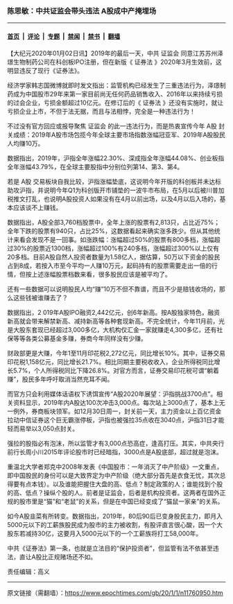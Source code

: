 ### 陈思敏：中共证监会带头违法 A股成中产掩埋场

---

#### [首页](../../../..?n11760950) &nbsp;|&nbsp; [评论](../../../../../epoch-comment?n11760950) &nbsp;|&nbsp; [专题](../../../../../epoch-special?n11760950) &nbsp;|&nbsp; [禁闻](../../../../../epoch-news?n11760950) &nbsp;|&nbsp; [禁书](../../../../../books?n11760950) &nbsp;|&nbsp; [翻墙](https://github.com/gfw-breaker/nogfw/blob/master/README.md?n11760950)


<div class="post_content" id="artbody" itemprop="articleBody">
 <!-- article content begin -->
 <p>
  【大纪元2020年01月02日讯】2019年的最后一天，中共
  <ok href="https://www.epochtimes.com/gb/tag/%E8%AF%81%E7%9B%91%E4%BC%9A.html">
   证监会
  </ok>
  同意江苏苏州泽璟生物制药公司在科创板IPO注册，但在新版《
  <ok href="https://www.epochtimes.com/gb/tag/%E8%AF%81%E5%88%B8%E6%B3%95.html">
   证券法
  </ok>
  》2020年3月生效前，这明显违反了现行《证券法》。
 </p>
 <p>
  经济学家韩志国微博就即时发文指出：监管机构已经发生了三重违法行为，泽璟制药成为中国股市29年来第一家目前尚无任何药品销售收入、2016年以来持续亏损的过会企业，亏损金额超过10亿元。在修订后的《
  <ok href="https://www.epochtimes.com/gb/tag/%E8%AF%81%E5%88%B8%E6%B3%95.html">
   证券法
  </ok>
  》还没有实施时，就让亏损企业上市，不但于法无据，而且与法相悖，完全是一种违法行为！
 </p>
 <p>
  不过没有官方回应或报导聚焦
  <ok href="https://www.epochtimes.com/gb/tag/%E8%AF%81%E7%9B%91%E4%BC%9A.html">
   证监会
  </ok>
  的此一违法行为，而是热衷宣传今年
  <ok href="https://www.epochtimes.com/gb/tag/a%E8%82%A1.html">
   A股
  </ok>
  封关成绩：2019年A股市场包揽今年全球主要市场指数涨幅冠亚军、2019年A股股民人均赚10万。
 </p>
 <p>
  数据指出，2019年，沪指全年涨幅22.30%、深成指全年涨幅44.08%、创业板指全年涨幅43.79%，在全球主要股指中分别位列第14、第3、第4。
 </p>
 <p>
  若是
  <ok href="https://www.epochtimes.com/gb/tag/a%E8%82%A1.html">
   A股
  </ok>
  交易板块自我比较，沪指涨幅垫底，这说明今年开版的科创板并未达标助攻沪指，并说明今年Q1为科创版开市铺垫的一波牛市布局，在5月以后被川普加税推文打乱，也说明A股投资人如果没有在4月以前出场，以及4月以后入场的，基本应该谈不上赚钱。
 </p>
 <p>
  数据指出，A股全部3,760档股票中，全年上涨的股票有2,813只，占比近75%；全年下跌的股票有940只，占比25%，这数据看起来确实涨多跌少。但从其他统计来看会发现不是一回事。如涨跌幅：涨幅超过50%的股票有800多档，涨幅超过30%的股票近1300档，涨幅超过100%有240多档，涨幅超过300%以上仅有20多档。目前A股自然人投资者数量为1.58亿人，据估算，50万以下资金的股民占到8成，若按入市至今平均一人赚10万元，起码持有的股票需要走出一倍的行情，但按上述涨幅股票档数来看，很多股民应该是被平均了。
 </p>
 <p>
  还有一些数据可以说明股民人均“赚”10万不但不靠谱，而且不少是赔钱收场的，那么这些钱被谁赚去了？
 </p>
 <p>
  数据指出，2 019年A股IPO融资2,442亿元，创6年新高。按A股独家特色，融资新高就会带来解禁新高、减持新高等各种套现新高。不完全统计，今年11月前，光是大股东套现已经超过3,000多亿，大机构仅汇金一家就赚走4,300多亿，还有社保等等各类公募基金多赚，券商今年同样没有少赚。
 </p>
 <p>
  财政部更是大赚，今年1至11月印花税2,272亿元，同比增长10%。其中，证券交易印花税1,158亿元，同比增长21.7%。相比同期主要税收收入，企业所得税同比增长5.7%，个人所得税同比下降26.8%。对官方而言，证券交易印花税可谓“躺着赚”，股民多年呼吁取消当然充耳不闻。
 </p>
 <p>
  而官方只会利用媒体话语权下诱饵宣传“A股2020年展望：沪指挑战3700点”。相关资料显示，2019年内A股达100次冲击3,000点。每次站上3000点了，基本上无一例外，券商板块领军。如12月30日周一，封关前一天，主力资金以上百亿资金拉动中信证券这个巨无霸涨停板，沪指也被强拉35点收在3040点，沪指31日才能轻而易举以3,050点封关。
 </p>
 <p>
  强拉的股指必有泡沫，所以监管才有3,000点恐高症，逢高打压。其实，中共央行前行长周小川2015年评论股市时已经暗指，3000点是A股底部，超过就是泡沫。
 </p>
 <p>
  重温北大学者郑克中2008年发表《中国股市：一年消灭了中产阶级》一文重点，即中国股民的身份可以是大致界定为中产阶级（绝大部分首先是衣食无忧，其次总得要有点本钱）。以及谁能把握住大盘的高、低点？制定政策的人；谁能找到个股的高、低点？操纵个股的人。前者是证监会，后者是机构投资者。这两者在国外正规的股市里是“猫”和“老鼠”的关系，但是在中国已经变成了“猫鼠一家亲”的关系。
 </p>
 <p>
  如今A股韭菜有所转变。数据指出，2019年，80后90后已变身股民主力，即月入5000元以下的工薪族股民成为股市的主力被收割，有股评直言很心酸，因一个大股东若减持30亿，这要月入5000元以下的一个工薪族将打工58,000年。
 </p>
 <p>
  中共《证券法》第一条，也就是立法目的“保护投资者”，但监管有法不依甚至违法，直让A股比正规赌场还不如。
 </p>
 <p>
  责任编辑：高义
 </p>
 <!-- article content end -->
 <div id="below_article_ad">
 </div>
</div>


---

原文链接（需翻墙）：https://www.epochtimes.com/gb/20/1/1/n11760950.htm